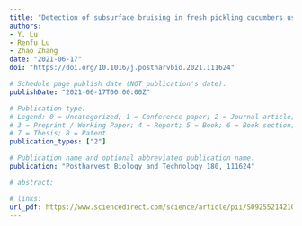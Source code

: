 ```yaml
---
title: "Detection of subsurface bruising in fresh pickling cucumbers using structured-illumination reflectance imaging"
authors: 
- Y. Lu
- Renfu Lu
- Zhao Zhang
date: "2021-06-17"
doi: "https://doi.org/10.1016/j.postharvbio.2021.111624"

# Schedule page publish date (NOT publication's date).
publishDate: "2021-06-17T00:00:00Z"

# Publication type.
# Legend: 0 = Uncategorized; 1 = Conference paper; 2 = Journal article;
# 3 = Preprint / Working Paper; 4 = Report; 5 = Book; 6 = Book section;
# 7 = Thesis; 8 = Patent
publication_types: ["2"]

# Publication name and optional abbreviated publication name.
publication: "Postharvest Biology and Technology 180, 111624"

# abstract: 

# links:
url_pdf: https://www.sciencedirect.com/science/article/pii/S0925521421001630
---
```

